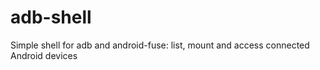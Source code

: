 # adb-shell
Simple shell for adb and android-fuse: list, mount and access connected Android devices
